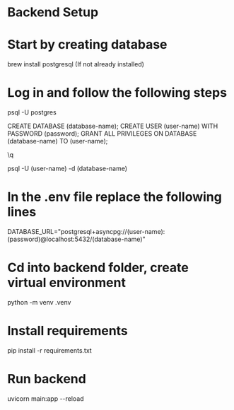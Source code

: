 # Backend Setup

# Start by creating database
brew install postgresql (If not already installed)

# Log in and follow the following steps
psql -U postgres

CREATE DATABASE (database-name);
CREATE USER (user-name) WITH PASSWORD (password);
GRANT ALL PRIVILEGES ON DATABASE (database-name) TO (user-name);

\q

psql -U (user-name) -d (database-name)

# In the .env file replace the following lines
DATABASE_URL="postgresql+asyncpg://(user-name):(password)@localhost:5432/(database-name)"

# Cd into backend folder, create virtual environment
python -m venv .venv

# Install requirements
pip install -r requirements.txt

# Run backend
uvicorn main:app --reload